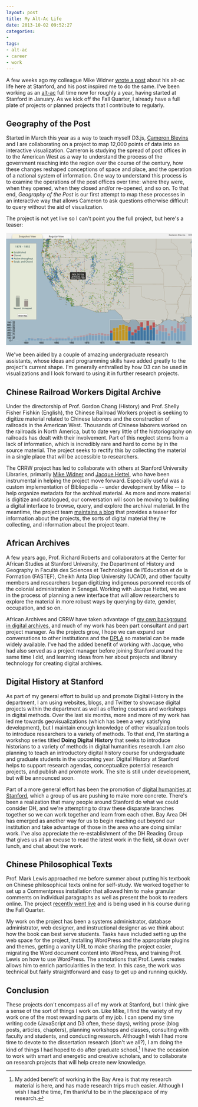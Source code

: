 ```yaml
---
layout: post
title: My Alt-Ac Life
date: 2013-10-02 09:52:27
categories:
- 
tags:
- alt-ac
- career
- work
---
```

A few weeks ago my colleague Mike Widner [wrote a post](https://people.stanford.edu/widner/content/alt-ac-notes-building-towards-fall-and-winter-quarters) about his alt-ac life here at Stanford, and his post inspired me to do the same. I've been working as an [alt-ac](http://mediacommons.futureofthebook.org/alt-ac/) full time now for roughly a year, having started at Stanford in January. As we kick off the Fall Quarter, I already have a full plate of projects or planned projects that I contribute to regularly.

## Geography of the Post

Started in March this year as a way to teach myself D3.js, [Cameron Blevins](http://www.cameronblevins.org) and I are collaborating on a project to map 12,000 points of data into an interactive visualization. Cameron is studying the spread of post offices in to the American West as a way to understand the process of the government reaching into the region over the course of the century, how these changes reshaped conceptions of space and place, and the operation of a national system of information. One way to understand this process is to examine the operations of the post offices over time: where they were, when they opened, when they closed and/or re-opened, and so on. To that end, *Geography of the Post* is our first attempt to map these processes in an interactive way that allows Cameron to ask questions otherwise difficult to query without the aid of visualization. 

The project is not yet live so I can't point you the full project, but here's a teaser:

![Geography of the Post](/images/post.png "Geography of the Post")

We've been aided by a couple of amazing undergraduate research assistants, whose ideas and programming skills have added greatly to the project's current shape. I'm generally enthralled by how D3 can be used in visualizations and I look forward to using it in further research projects. 

## Chinese Railroad Workers Digital Archive

Under the directorship of Prof. Gordon Chang (History) and Prof. Shelly Fisher Fishkin (English), the Chinese Railroad Workers project is seeking to digitize material related to Chinese laborers and the construction of railroads in the American West. Thousands of Chinese laborers worked on the railroads in North America, but to date very little of the historiography on railroads has dealt with their involvement. Part of this neglect stems from a lack of information, which is incredibly rare and hard to come by in the source material. The project seeks to rectify this by collecting the material in a single place that will be accessible to researchers.

The CRRW project has led to collaborate with others at Stanford University Libraries, primarily [Mike Widner](https://people.stanford.edu/widner/) and [Jacque Hettel](http://www.jacquelinehettel.com), who have been instrumental in helping the project move forward. Especially useful was a custom implementation of Bibliopedia -- under development by Mike -- to help organize metadata for the archival material. As more and more material is digitize and catalogued, our conversation will soon be moving to building a digital interface to browse, query, and explore the archival material. In the meantime, the project team [maintains a blog](http://www.stanford.edu/group/chineserailroad/cgi-bin/wordpress/) that provides a teaser for information about the projects, the sorts of digital material they're collecting, and information about the project team. 

## African Archives

A few years ago, Prof. Richard Roberts and collaborators at the Center for African Studies at Stanford University, the Department of History and Geography in Faculté des Sciences et Technologies de l'Education et de la Formation (FASTEF), Cheikh Anta Diop University (UCAD), and other faculty members and researchers began digitizing indigenous personnel records of the colonial administration in Senegal. Working with Jacque Hettel, we are in the process of planning a new interface that will allow researchers to explore the material in more robust ways by querying by date, gender, occupation, and so on. 

African Archives and CRRW have taken advantage of [my own background in digital archives](http://codyarchive.org), and much of my work has been part consultant and part project manager. As the projects grow, I hope we can expand our conversations to other institutions and the [DPLA](http://dp.la/) so material can be made widely available. I've had the added benefit of working with Jacque, who had also served as a project manager before joining Stanford around the same time I did, and learning ideas from her about projects and library technology for creating digital archives.

## Digital History at Stanford

As part of my general effort to build up and promote Digital History in the department, I am using websites, blogs, and Twitter to showcase digital projects within the department as well as offering courses and workshops in digital methods. Over the last six months, more and more of my work has led me towards geovisualizations (which has been a very satisfying development), but I maintain enough knowledge of other visualization tools to introduce researchers to a variety of methods. To that end, I'm starting a workshop series titled **Doing Digital History** that seeks to introduce historians to a variety of methods in digital humanities research. I am also planning to teach an introductory digital history course for undergraduate and graduate students in the upcoming year. Digital History at Stanford helps to support research agendas, conceptualize potential research projects, and publish and promote work. The site is still under development, but will be announced soon.

Part of a more general effort has been the promotion of [digital humanities at Stanford](http://digitalhumanities.stanford.edu), which a group of us are pushing to make more concrete. There's been a realization that many people around Stanford do what we could consider DH, and we're attempting to draw these disparate branches together so we can work together and learn from each other. Bay Area DH has emerged as another way for us to begin reaching out beyond our institution and take advantage of those in the area who are doing similar work. I've also appreciate the re-establishment of the DH Reading Group that gives us all an excuse to read the latest work in the field, sit down over lunch, and chat about the work. 

## Chinese Philosophical Texts

Prof. Mark Lewis approached me before summer about putting his textbook on Chinese philosophical texts online for self-study. We worked together to set up a Commentpress installation that allowed him to make granular comments on individual paragraphs as well as present the book to readers online. The project [recently went live](http://chinesetexts.stanford.edu) and is being used in his course during the Fall Quarter. 

My work on the project has been a systems administrator, database administrator, web designer, and instructional designer as we think about how the book can best serve students. Tasks have included setting up the web space for the project, installing WordPress and the appropriate plugins and themes, getting a vanity URL to make sharing the project easier, migrating the Word document content into WordPress, and training Prof. Lewis on how to use WordPress. The annotations that Prof. Lewis creates allows him to enrich particularities in the text. In this case, the work was technical but fairly straightforward and easy to get up and running quickly. 

## Conclusion

These projects don't encompass all of my work at Stanford, but I think give a sense of the sort of things I work on. Like Mike, I find the variety of my work one of the most rewarding parts of my job. I can spend my time writing code (JavaScript and D3 often, these days), writing prose (blog posts, articles, chapters), planning workshops and classes, consulting with faculty and students, and conducting research. Although I wish I had more time to devote to the dissertation research (don't we all?), I am doing the kind of things I had hoped to do after graduate school.[^1] I have the occasion to work with smart and energetic and creative scholars, and to collaborate on research projects that will help create new knowledge. 

[^1]: My added benefit of working in the Bay Area is that my research material is here, and has made research trips much easier. Although I wish I had the time, I'm thankful to be in the place/space of my research.

